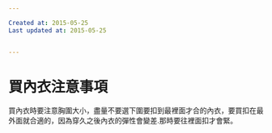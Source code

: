 ```yaml
---

Created at: 2015-05-25
Last updated at: 2015-05-25


---
```


# 買內衣注意事項


買內衣時要注意胸圍大小，盡量不要選下圍要扣到最裡面才合的內衣，要買扣在最外面就合適的，因為穿久之後內衣的彈性會變差.那時要往裡面扣才會緊。

